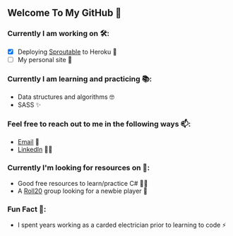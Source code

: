 ## Welcome To My GitHub 👋

### Currently I am working on 🛠️:
- [x] Deploying [Sproutable](https://github.com/FluxOfPingIntegers/sproutable-frontend) to Heroku 🌱
- [ ] My personal site 📄

### Currently I am learning and practicing 📚:
* Data structures and algorithms 🤓
* SASS ✨

### Feel free to reach out to me in the following ways 📫:
* [Email](mailto:Ryan.M.Schleck@gmail.com) 📧
* [LinkedIn](https://www.linkedin.com/in/ryan-schleck/) 🧑‍💼

### Currently I'm looking for resources on 📑:
* Good free resources to learn/practice C# 🧑‍🏫
* A [Roll20](https://roll20.net/) group looking for a newbie player 🎲

### Fun Fact 🔖:
* I spent years working as a carded electrician prior to learning to code ⚡
